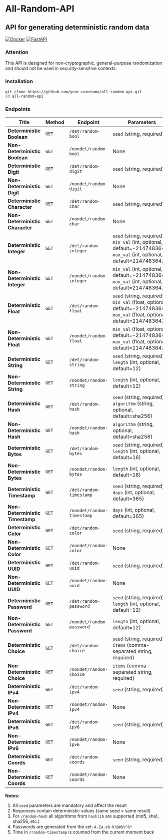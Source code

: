 # All-Random-API

## API for generating deterministic random data

[![Docker](https://img.shields.io/badge/Docker-✔%20Ready-blue?logo=docker)](https://hub.docker.com/)
[![FastAPI](https://img.shields.io/badge/FastAPI-✔%20Powered-green?logo=fastapi)](https://fastapi.tiangolo.com/)

### Attention

This API is designed for non-cryptographic, general-purpose randomization and should not be used in security-sensitive contexts.

### Installation

```bash
git clone https://github.com/your-username/all-random-api.git
cd all-random-api
```

### Endpoints

| Title | Method | Endpoint | Parameters | Request | Response |
| --- | --- | --- | --- | --- | --- |
| **Deterministic Boolean** | `GET` | `/det/random-bool` | `seed` (string, required) | `http://localhost:8000/det/random-bool?seed=test123` | ```{"bool": true}``` |
| **Non-Deterministic Boolean** | `GET` | `/nondet/random-bool` | None | `http://localhost:8000/nondet/random-bool` | ```{"bool": false}``` |
| **Deterministic Digit** | `GET` | `/det/random-digit` | `seed` (string, required) | `http://localhost:8000/det/random-digit?seed=test123` | ```{"digit": 5}``` |
| **Non-Deterministic Digit** | `GET` | `/nondet/random-digit` | None | `http://localhost:8000/nondet/random-digit` | ```{"digit": 3}``` |
| **Deterministic Character** | `GET` | `/det/random-char` | `seed` (string, required) | `http://localhost:8000/det/random-char?seed=test123` | ```{"char": "A"}``` |
| **Non-Deterministic Character** | `GET` | `/nondet/random-char` | None | `http://localhost:8000/nondet/random-char` | ```{"char": "$"}``` |
| **Deterministic Integer** | `GET` | `/det/random-integer` | `seed` (string, required), `min_val` (int, optional, default=-2147483647), `max_val` (int, optional, default=2147483647) | `http://localhost:8000/det/random-integer?seed=test123` | ```{"integer": -3357220}``` |
| **Non-Deterministic Integer** | `GET` | `/nondet/random-integer` | `min_val` (int, optional, default=-2147483647), `max_val` (int, optional, default=2147483647) | `http://localhost:8000/nondet/random-integer` | ```{"integer": 123456789}``` |
| **Deterministic Float** | `GET` | `/det/random-float` | `seed` (string, required), `min_val` (float, optional, default=-2147483647), `max_val` (float, optional, default=2147483647) | `http://localhost:8000/det/random-float?seed=test123` | ```{"float": -3357220.0}``` |
| **Non-Deterministic Float** | `GET` | `/nondet/random-float` | `min_val` (float, optional, default=-2147483647), `max_val` (float, optional, default=2147483647) | `http://localhost:8000/nondet/random-float` | ```{"float": 123456789.0}``` |
| **Deterministic String** | `GET` | `/det/random-string` | `seed` (string, required), `length` (int, optional, default=12) | `http://localhost:8000/det/random-string?seed=test123` | ```{"string": skfLfAflemFq}``` |
| **Non-Deterministic String** | `GET` | `/nondet/random-string` | `length` (int, optional, default=12) | `http://localhost:8000/nondet/random-string` | ```{"string": fjkAkfOwcWos}``` |
| **Deterministic Hash** | `GET` | `/det/random-hash` | `seed` (string, required), `algorithm` (string, optional, default=sha256) | `http://localhost:8000/det/random-hash?seed=test123&algorithm=md5` | ```{"hash": "e10adc3949ba59abbe56e057f20f883e"}``` |
| **Non-Deterministic Hash** | `GET` | `/nondet/random-hash` | `algorithm` (string, optional, default=sha256) | `http://localhost:8000/nondet/random-hash?algorithm=md5` | ```{"hash": "a1b2c3d4e5f6..."}``` |
| **Deterministic Bytes** | `GET` | `/det/random-bytes` | `seed` (string, required), `length` (int, optional, default=16) | `http://localhost:8000/det/random-bytes?seed=test123&length=32` | ```{"bytes": "bWYyNWJiZGNjNDJlYjM0ZTBj..."}``` |
| **Non-Deterministic Bytes** | `GET` | `/nondet/random-bytes` | `length` (int, optional, default=16) | `http://localhost:8000/nondet/random-bytes?length=32` | ```{"bytes": "aGVsbG8gd29ybGQh..."}``` |
| **Deterministic Timestamp** | `GET` | `/det/random-timestamp` | `seed` (string, required), `days` (int, optional, default=365) | `http://localhost:8000/det/random-timestamp?seed=test123&days=100` | ```{"timestamp": "2023-07-15 14:30:45.123456"}``` |
| **Non-Deterministic Timestamp** | `GET` | `/nondet/random-timestamp` | `days` (int, optional, default=365) | `http://localhost:8000/nondet/random-timestamp?days=100` | ```{"timestamp": "2024-01-01 00:00:00.000000"}``` |
| **Deterministic Color** | `GET` | `/det/random-color` | `seed` (string, required) | `http://localhost:8000/det/random-color?seed=test123` | ```{"color": "#a1b2c3"}``` |
| **Non-Deterministic Color** | `GET` | `/nondet/random-color` | None | `http://localhost:8000/nondet/random-color` | ```{"color": "#ff00cc"}``` |
| **Deterministic UUID** | `GET` | `/det/random-uuid` | `seed` (string, required) | `http://localhost:8000/det/random-uuid?seed=test123` | ```{"uuid": "550e8400-e29b-41d4-a716-446655440000"}``` |
| **Non-Deterministic UUID** | `GET` | `/nondet/random-uuid` | None | `http://localhost:8000/nondet/random-uuid` | ```{"uuid": "d41d8cd9-8f00-3204-a980-0998ecf8427e"}``` |
| **Deterministic Password** | `GET` | `/det/random-password` | `seed` (string, required), `length` (int, optional, default=12) | `http://localhost:8000/det/random-password?seed=test123&length=16` | ```{"password": "Pa$sw0Rd!12345XyZ"}``` |
| **Non-Deterministic Password** | `GET` | `/nondet/random-password` | `length` (int, optional, default=12) | `http://localhost:8000/nondet/random-password?length=16` | ```{"password": "9$kLm@rQvZpTn..."}``` |
| **Deterministic Choice** | `GET` | `/det/random-choice` | `seed` (string, required), `items` (comma-separated string, required) | `http://localhost:8000/det/random-choice?seed=test123&items=square,circle,triangle` | ```{"choice": "circle"}``` |
| **Non-Deterministic Choice** | `GET` | `/nondet/random-choice` | `items` (comma-separated string, required) | `http://localhost:8000/nondet/random-choice?items=square,circle,triangle` | ```{"choice": "triangle"}``` |
| **Deterministic IPv4** | `GET` | `/det/random-ipv4` | `seed` (string, required) | `http://localhost:8000/det/random-ipv4?seed=test123` | ```{"ipv4": "123.45.67.89"}``` |
| **Non-Deterministic IPv4** | `GET` | `/nondet/random-ipv4` | None | `http://localhost:8000/nondet/random-ipv4` | ```{"ipv4": "84.203.12.45"}``` |
| **Deterministic IPv6** | `GET` | `/det/random-ipv6` | `seed` (string, required) | `http://localhost:8000/det/random-ipv6?seed=test123` | ```{"ipv6": "746c:1cf7:60fe:8a6b:2e9d:1a81:2e23:df9d"}``` |
| **Non-Deterministic IPv6** | `GET` | `/nondet/random-ipv6` | None | `http://localhost:8000/nondet/random-ipv6` | ```{"ipv6": "343e:2f33:cb3d:01a1:14d5:631b:e7a6:8455"}``` |
| **Deterministic Coords** | `GET` | `/det/random-coords` | `seed` (string, required) | `http://localhost:8000/det/random-coords?seed=test123` | ```{"coords": [65.98980952135085, 65.67239892364952]}``` |
| **Non-Deterministic Coords** | `GET` | `/nondet/random-coords` | None | `http://localhost:8000/nondet/random-coords` | ```{"coords":  [55.883126975850075, 109.69373725793417]}``` |

**Notes:**

1. All `seed` parameters are mandatory and affect the result
2. Responses contain deterministic values ​​(same seed = same result)
3. For `/random-hash` all algorithms from `hashlib` are supported (md5, sha1, sha256, etc.)
4. Passwords are generated from the set: `A-Za-z0-9!@#$%^&*`
5. Time in `/random-timestamp` is counted from the current moment back
